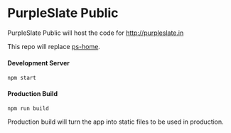 PurpleSlate Public
==================

PurpleSlate Public will host the code for http://purpleslate.in

This repo will replace [ps-home](https://gitlab.com/purpleslate/ps-home).

#### Development Server
`npm start`

#### Production Build
`npm run build`

Production build will turn the app into static files to be used in production.
